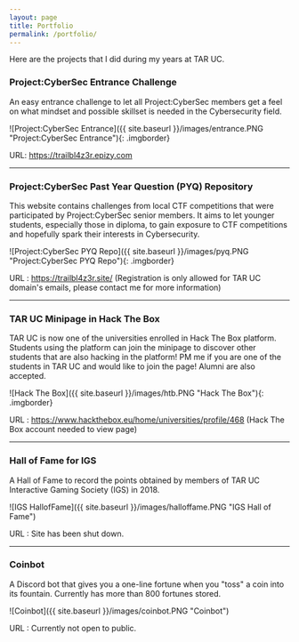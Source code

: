 ```yaml
---
layout: page
title: Portfolio
permalink: /portfolio/
---
```


Here are the projects that I did during my years at TAR UC.

### Project:CyberSec Entrance Challenge

An easy entrance challenge to let all Project:CyberSec members get a feel on what mindset and possible skillset is needed in the Cybersecurity field.

![Project:CyberSec Entrance]({{ site.baseurl }}/images/entrance.PNG "Project:CyberSec Entrance"){: .imgborder}

URL: <https://trailbl4z3r.epizy.com>

----
### Project:CyberSec Past Year Question (PYQ) Repository

This website contains challenges from local CTF competitions that were participated by Project:CyberSec senior members. It aims to let younger students, especially those in diploma, to gain exposure to CTF competitions and hopefully spark their interests in Cybersecurity.

![Project:CyberSec PYQ Repo]({{ site.baseurl }}/images/pyq.PNG "Project:CyberSec PYQ Repo"){: .imgborder}

URL : <https://trailbl4z3r.site/> (Registration is only allowed for TAR UC domain's emails, please contact me for more information)

---
### TAR UC Minipage in Hack The Box

TAR UC is now one of the universities enrolled in Hack The Box platform. Students using the platform can join the minipage to discover other students that are also hacking in the platform! PM me if you are one of the students in TAR UC and would like to join the page! Alumni are also accepted.

![Hack The Box]({{ site.baseurl }}/images/htb.PNG "Hack The Box"){: .imgborder}

URL : <https://www.hackthebox.eu/home/universities/profile/468> (Hack The Box account needed to view page)

----
### Hall of Fame for IGS

A Hall of Fame to record the points obtained by members of TAR UC Interactive Gaming Society (IGS) in 2018.

![IGS HallofFame]({{ site.baseurl }}/images/halloffame.PNG "IGS Hall of Fame")

URL : Site has been shut down.

----
### Coinbot

A Discord bot that gives you a one-line fortune when you "toss" a coin into its fountain. Currently has more than 800 fortunes stored.

![Coinbot]({{ site.baseurl }}/images/coinbot.PNG "Coinbot")

URL : Currently not open to public.
